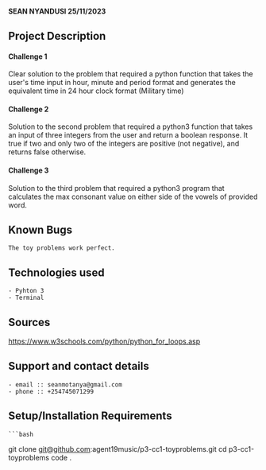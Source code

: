 #### **SEAN NYANDUSI 25/11/2023**
## Project Description
#### Challenge 1
Clear solution to the problem that required a python function that takes the user's time input in hour, minute and period format and generates the equivalent time in 24 hour clock format (Military time)
   
#### Challenge 2
 Solution to the second problem that required a python3 function that takes an input of three integers from the user and return a boolean response. It true if two and only two of the integers are positive (not negative), and returns false otherwise. 

#### Challenge 3
 Solution to the third problem that required a python3 program that calculates the max consonant value on either side of the vowels of provided word.
   
## Known Bugs
    The toy problems work perfect.

## Technologies used
    - Pyhton 3
    - Terminal
    
## Sources
   https://www.w3schools.com/python/python_for_loops.asp


## Support and contact details
    - email :: seanmotanya@gmail.com
    - phone :: +254745071299

## Setup/Installation Requirements
    ```bash
git clone git@github.com:agent19music/p3-cc1-toyproblems.git
cd p3-cc1-toyproblems
code .


